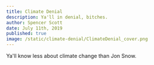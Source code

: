 ```yaml
---
title: Climate Denial
description: Ya'll in denial, bitches.
author: Spencer Scott
date: July 11th, 2019
published: true
image: /static/climate-denial/ClimateDenial_cover.png
---
```


Ya'll know less about climate change than Jon Snow.